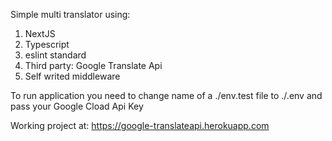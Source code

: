 Simple multi translator using:
1. NextJS 
2. Typescript
3. eslint standard
4. Third party: Google Translate Api
5. Self writed middleware


To run application you need to change name of a ./env.test file  to ./.env and pass your Google Cload Api Key

Working project at: https://google-translateapi.herokuapp.com
